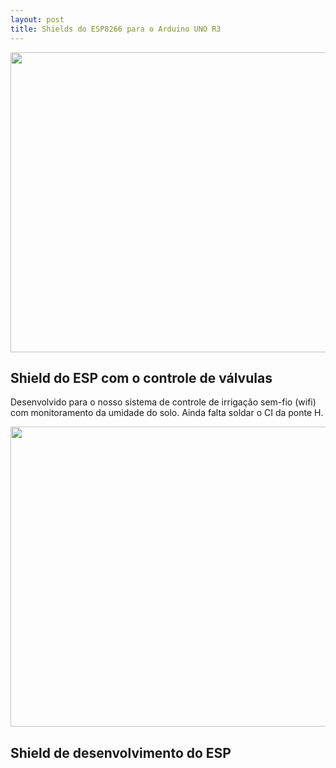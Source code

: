```yaml
---
layout: post
title: Shields do ESP8266 para o Arduino UNO R3
---
```

<img src="{{ site.baseurl }}/img/20160701_122324.jpg" height="480" width="640"/>

Shield do ESP com o controle de válvulas
----------------------------------------

Desenvolvido para o nosso sistema de controle de irrigação sem-fio 
(wifi) com monitoramento da umidade do solo. Ainda falta soldar o CI da ponte H.

<img src="{{ site.baseurl }}/img/20160701_122111.jpg" height="480" width="640"/>

Shield de desenvolvimento do ESP 
--------------------------------


